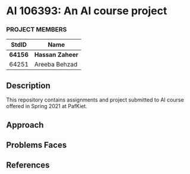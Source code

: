 # AI 106393: An AI course project #
### PROJECT MEMBERS ###
StdID | Name
------------ | -------------
**64156** | **Hassan Zaheer** <!--this is the group leader in bold.-->
64251 | Areeba Behzad
<!-- Replace name and student ids with acutally group member names and ids-->

## Description ##
This repository contains assignments and project submitted to AI course offered in Spring 2021 at PafKiet.

## Approach ##
<!--First i learn the rules of the game then i googled some source code and found 1 of c# from geeksforgeeks but that was method based and hardcoded.
so i eventually converted the syntax in c and run it after that i loaded array from file by using FILE and its functions..
then i made single threadfunction and put the nextgeneration code in it.
the output was saved in a file and every generation output was appended in file.
finally i calculated the time by using <time.h> library and saved that too in the file at the end.-->

## Problems Faces ##

<!--### Problem 1: I don't know how the game works(rules) ###
Got the idea from GeaksforGeeks.-->

<!--### Problem 2: Threadfunction was hard as it dosnt take multiple arguments ###
Made many variables gloabl so that they dosent required to be passed and passed the Needed one only.-->

<!--### Problem 3: Time Constarint as i started the project a day before deadline ###
working late at night :)-->

## References ##
<!--- Basic code of game: https://www.geeksforgeeks.org/program-for-conways-game-of-life/
- How to load 2d array from a file: https://www.reddit.com/r/C_Programming/comments/2nt9n4/reading_from_txt_file_into_2d_array_help_needed/
- Many other website for sytax checking and eleminating errors.-->

